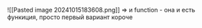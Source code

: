 ![[Pasted image 20241015183608.png]]
=> и function - она и есть функиция, просто первый вариант короче